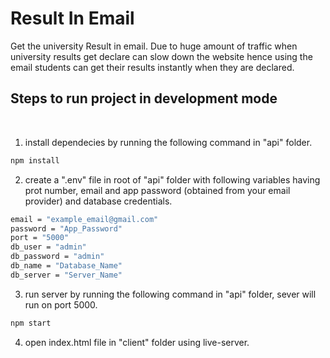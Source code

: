 # Result In Email

Get the university Result in email. Due to huge amount of traffic when university results get declare can slow down the website hence using the email students can get their results instantly when they are declared.

## Steps to run project in development mode 
<br>

1. install dependecies by running the following command in "api" folder.

```bash
npm install
```

2. create a ".env" file in root of "api" folder with following variables having prot number, email and app password (obtained from your email provider) and database credentials. 

```bash
email = "example_email@gmail.com"
password = "App_Password"
port = "5000"
db_user = "admin"
db_password = "admin"
db_name = "Database_Name"
db_server = "Server_Name"
```

3. run server by running the following command in "api" folder, sever will run on port 5000.

```bash
npm start
```


4. open index.html file in "client" folder using live-server.
